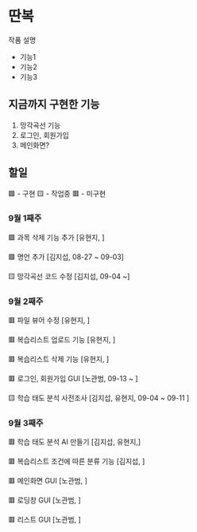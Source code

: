 # 딴복
작품 설명
* 기능1
* 기능2
* 기능3


## 지금까지 구현한 기능
1. 망각곡선 기능
2. 로그인, 회원가입
3. 메인화면?

## 할일
🟩 - 구현 🟨 - 작업중 🟥 - 미구현

### 9월 1째주 

🟩 과목 삭제 기능 추가 [유현지, ]

🟩 명언 추가 [김지섭, 08-27 ~ 09-03]

🟨 망각곡선 코드 수정 [김지섭, 09-04 ~]


### 9월 2째주

🟥 파일 뷰어 수정 [유현지, ]

🟥 복습리스트 업로드 기능 [유현지, ]

🟥 복습리스트 삭제 기능 [유현지, ]

🟥 로그인, 회원가입 GUI [노관범, 09-13 ~ ]

🟨 학습 태도 분석 사전조사 [김지섭, 유현지, 09-04 ~ 09-11 ]

### 9월 3째주

🟥 학습 태도 분석 AI 만들기 [김지섭, 유현지,]

🟥 복습리스트 조건에 따른 분류 기능 [김지섭, ]

🟥 메인화면 GUI [노관범, ]

🟥 로딩창 GUI [노관범, ]

🟥 리스트 GUI [노관범, ]

